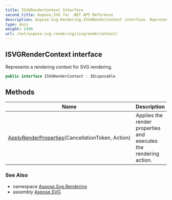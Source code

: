 ```yaml
---
title: ISVGRenderContext Interface
second_title: Aspose.SVG for .NET API Reference
description: Aspose.Svg.Rendering.ISVGRenderContext interface. Represents a rendering context for SVG rendering
type: docs
weight: 2490
url: /net/aspose.svg.rendering/isvgrendercontext/
---
```

## ISVGRenderContext interface

Represents a rendering context for SVG rendering.

```csharp
public interface ISVGRenderContext : IDisposable
```

## Methods

| Name | Description |
| --- | --- |
| [ApplyRenderProperties](../../aspose.svg.rendering/isvgrendercontext/applyrenderproperties/)(CancellationToken, Action) | Applies the render properties and executes the rendering action. |

### See Also

* namespace [Aspose.Svg.Rendering](../../aspose.svg.rendering/)
* assembly [Aspose.SVG](../../)
